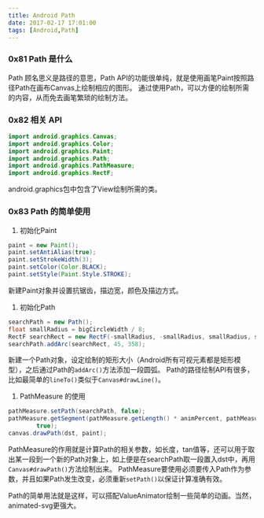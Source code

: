 ```yaml
---
title: Android Path
date: 2017-02-17 17:01:00
tags: [Android,Path]
---
```


### 0x81 Path 是什么

Path 顾名思义是路径的意思，Path API的功能很单纯，就是使用画笔Paint按照路径Path在画布Canvas上绘制相应的图形。
通过使用Path，可以方便的绘制所需的内容，从而免去画笔繁琐的绘制方法。

### 0x82 相关 API

```Java
import android.graphics.Canvas;
import android.graphics.Color;
import android.graphics.Paint;
import android.graphics.Path;
import android.graphics.PathMeasure;
import android.graphics.RectF;
```

android.graphics包中包含了View绘制所需的类。

<!--more-->

### 0x83 Path 的简单使用

1. 初始化Paint

```Java
paint = new Paint();
paint.setAntiAlias(true);
paint.setStrokeWidth(3);
paint.setColor(Color.BLACK);
paint.setStyle(Paint.Style.STROKE);
```

新建Paint对象并设置抗锯齿，描边宽，颜色及描边方式。

1. 初始化Path

```Java
searchPath = new Path();
float smallRadius = bigCircleWidth / 8;
RectF searchRect = new RectF(-smallRadius, -smallRadius, smallRadius, smallRadius);
searchPath.addArc(searchRect, 45, 358);
```

新建一个Path对象，设定绘制的矩形大小（Android所有可视元素都是矩形模型），之后通过Path的`addArc()`方法添加一段圆弧。
Path的路径绘制API有很多，比如最简单的`lineTo()`类似于`Canvas#drawLine()`。

1. PathMeasure 的使用

```Java
pathMeasure.setPath(searchPath, false);
pathMeasure.getSegment(pathMeasure.getLength() * animPercent, pathMeasure.getLength(), dst,
        true);
canvas.drawPath(dst, paint);
```

PathMeasure的作用就是计算Path的相关参数，如长度，tan值等，还可以用于取出某一段到一个新的Path对象上，如上便是在searchPath取一段置入dst中，再用`Canvas#drawPath()`方法绘制出来。
PathMeasure要使用必须要传入Path作为参数，并且如果Path发生改变，必须重新`setPath()`以保证计算准确有效。

Path的简单用法就是这样，可以搭配ValueAnimator绘制一些简单的动画。当然，animated-svg更强大。
